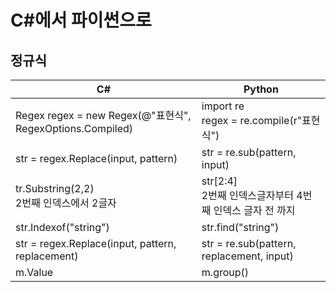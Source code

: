 # C#에서 파이썬으로

## 정규식

|C#|Python|
|---|---|
|Regex regex = new Regex(@"표현식", RegexOptions.Compiled)|import re<br>regex = re.compile(r"표현식")|
|str = regex.Replace(input, pattern)|str = re.sub(pattern, input)|
|tr.Substring(2,2)<br>2번째 인덱스에서 2글자|str[2:4]<br>2번째 인덱스글자부터 4번째 인덱스 글자 전 까지|
|str.Indexof("string")|str.find("string")|
|str = regex.Replace(input, pattern, replacement)|str = re.sub(pattern, replacement, input)|
|m.Value|m.group()|
